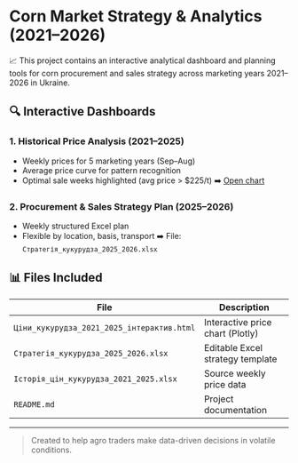
# Corn Market Strategy & Analytics (2021–2026)

📈 This project contains an interactive analytical dashboard and planning tools
for corn procurement and sales strategy across marketing years 2021–2026 in Ukraine.

## 🔍 Interactive Dashboards

### 1. **Historical Price Analysis (2021–2025)**
- Weekly prices for 5 marketing years (Sep–Aug)
- Average price curve for pattern recognition
- Optimal sale weeks highlighted (avg price > $225/t)
➡️ [Open chart](./Ціни_кукурудза_2021_2025_інтерактив.html)

### 2. **Procurement & Sales Strategy Plan (2025–2026)**
- Weekly structured Excel plan
- Flexible by location, basis, transport
➡️ File: `Стратегія_кукурудза_2025_2026.xlsx`

## 📊 Files Included

| File | Description |
|------|-------------|
| `Ціни_кукурудза_2021_2025_інтерактив.html` | Interactive price chart (Plotly) |
| `Стратегія_кукурудза_2025_2026.xlsx` | Editable Excel strategy template |
| `Історія_цін_кукурудза_2021_2025.xlsx` | Source weekly price data |
| `README.md` | Project documentation |

---

> Created to help agro traders make data-driven decisions in volatile conditions.
